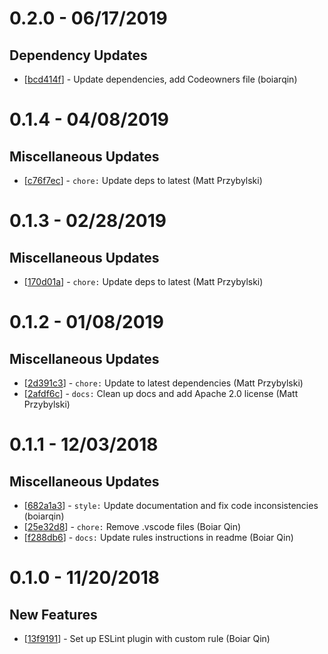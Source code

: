 # 0.2.0 - 06/17/2019
## Dependency Updates
* [[bcd414f](https://github.com/spothero/eslint-plugin-spothero/commit/bcd414f)] - Update dependencies, add Codeowners file (boiarqin)

# 0.1.4 - 04/08/2019

## Miscellaneous Updates
* [[c76f7ec](https://github.com/spothero/eslint-plugin-spothero/commit/c76f7ec)] - `chore:` Update deps to latest (Matt Przybylski)

# 0.1.3 - 02/28/2019

## Miscellaneous Updates
* [[170d01a](https://github.com/spothero/eslint-plugin-spothero/commit/170d01a)] - `chore:` Update deps to latest (Matt Przybylski)

# 0.1.2 - 01/08/2019

## Miscellaneous Updates
* [[2d391c3](https://github.com/spothero/eslint-plugin-spothero/commit/2d391c3)] - `chore:` Update to latest dependencies (Matt Przybylski)
* [[2afdf6c](https://github.com/spothero/eslint-plugin-spothero/commit/2afdf6c)] - `docs:` Clean up docs and add Apache 2.0 license (Matt Przybylski)

# 0.1.1 - 12/03/2018

## Miscellaneous Updates
* [[682a1a3](https://github.com/spothero/eslint-plugin-spothero/commit/682a1a3)] - `style:` Update documentation and fix code inconsistencies (boiarqin)
* [[25e32d8](https://github.com/spothero/eslint-plugin-spothero/commit/25e32d8)] - `chore:` Remove .vscode files (Boiar Qin)
* [[f288db6](https://github.com/spothero/eslint-plugin-spothero/commit/f288db6)] - `docs:` Update rules instructions in readme (Boiar Qin)

# 0.1.0 - 11/20/2018
## New Features
* [[13f9191](https://github.com/spothero/eslint-plugin-spothero/commit/13f9191)] - Set up ESLint plugin with custom rule (Boiar Qin)
